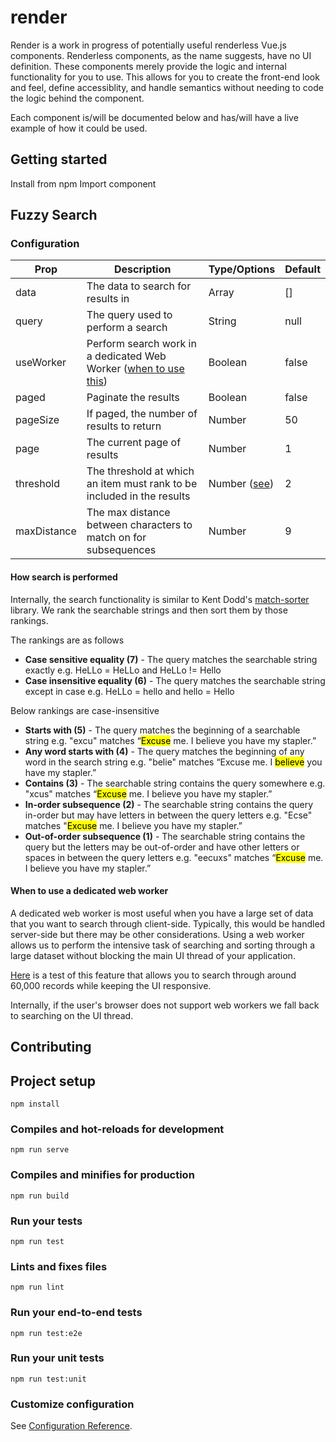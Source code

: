 # render

Render is a work in progress of potentially useful renderless Vue.js components. Renderless components, as the name suggests, have no UI definition. These components merely provide the logic and internal functionality for you to use. This allows for you to create the front-end look and feel, define accessiblity, and handle semantics without needing to code the logic behind the component.

Each component is/will be documented below and has/will have a live example of how it could be used.

## Getting started

Install from npm
Import component

## Fuzzy Search

### Configuration

| Prop        | Description                                                            | Type/Options              | Default |
| ----------- | ---------------------------------------------------------------------- | ------------------------- | ------- |
| data        | The data to search for results in                                      | Array                     | []      |
| query       | The query used to perform a search                                     | String                    | null    |
| useWorker   | Perform search work in a dedicated Web Worker ([when to use this]())   | Boolean                   | false   |
| paged       | Paginate the results                                                   | Boolean                   | false   |
| pageSize    | If paged, the number of results to return                              | Number                    | 50      |
| page        | The current page of results                                            | Number                    | 1       |
| threshold   | The threshold at which an item must rank to be included in the results | Number ([see](#rankings)) | 2       |
| maxDistance | The max distance between characters to match on for subsequences       | Number                    | 9       |

#### How search is performed

Internally, the search functionality is similar to Kent Dodd's [match-sorter](https://github.com/kentcdodds/match-sorter) library. We rank the searchable strings and then sort them by those rankings.

<a name="rankings"></a>The rankings are as follows

-   **Case sensitive equality (7)** - The query matches the searchable string exactly e.g. HeLLo = HeLLo and HeLLo != Hello
-   **Case insensitive equality (6)** - The query matches the searchable string except in case e.g. HeLLo = hello and hello = Hello

Below rankings are case-insensitive

-   **Starts with (5)** - The query matches the beginning of a searchable string e.g. "excu" matches “<mark>Excuse</mark> me. I believe you have my stapler.”
-   **Any word starts with (4)** - The query matches the beginning of any word in the search string e.g. "belie" matches “Excuse me. I <mark>believe</mark> you have my stapler.”
-   **Contains (3)** - The searchable string contains the query somewhere e.g. "xcus" matches “<mark>Excuse</mark> me. I believe you have my stapler.”
-   **In-order subsequence (2)** - The searchable string contains the query in-order but may have letters in between the query letters e.g. "Ecse" matches "<mark>Excuse</mark> me. I believe you have my stapler.”
-   **Out-of-order subsequence (1)** - The searchable string contains the query but the letters may be out-of-order and have other letters or spaces in between the query letters e.g. "eecuxs" matches “<mark>Excuse</mark> me. I believe you have my stapler.”

#### When to use a dedicated web worker

A dedicated web worker is most useful when you have a large set of data that you want to search through client-side. Typically, this would be handled server-side but there may be other considerations. Using a web worker allows us to perform the intensive task of searching and sorting through a large dataset without blocking the main UI thread of your application.

[Here]() is a test of this feature that allows you to search through around 60,000 records while keeping the UI responsive.

Internally, if the user's browser does not support web workers we fall back to searching on the UI thread.

## Contributing

## Project setup

```
npm install
```

### Compiles and hot-reloads for development

```
npm run serve
```

### Compiles and minifies for production

```
npm run build
```

### Run your tests

```
npm run test
```

### Lints and fixes files

```
npm run lint
```

### Run your end-to-end tests

```
npm run test:e2e
```

### Run your unit tests

```
npm run test:unit
```

### Customize configuration

See [Configuration Reference](https://cli.vuejs.org/config/).
